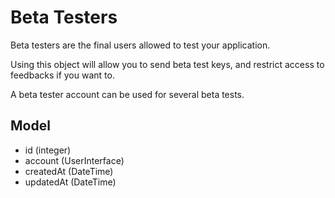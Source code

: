 Beta Testers
============

Beta testers are the final users allowed to test your application.

Using this object will allow you to send beta test keys, and restrict access to feedbacks if you want to.

A beta tester account can be used for several beta tests.

Model
-----

* id (integer)
* account (UserInterface)
* createdAt (DateTime)
* updatedAt (DateTime)
